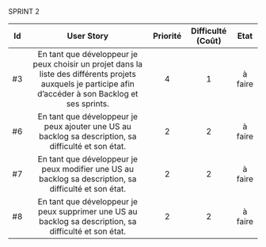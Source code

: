 ﻿
 SPRINT 2
 
| Id |      User Story      |  Priorité |  Difficulté (Coût) |    Etat|
|:--:|:----------------------------------------------------------------------------:|:-:|:-:|:-:|
| #3 | En tant que développeur je peux choisir un projet dans la liste des différents projets auxquels je participe afin d’accéder à son Backlog et ses sprints.  | 4 | 1 |à faire|  
| #6 | En tant que développeur je peux ajouter une US au backlog sa description, sa difficulté et son état. | 2 | 2 |à faire|
| #7 | En tant que développeur je peux modifier une US au backlog sa description, sa difficulté et son état. | 2 | 2 |à faire|
| #8 | En tant que développeur je peux supprimer une US au backlog sa description, sa difficulté et son état. | 2 | 2 |à faire|


